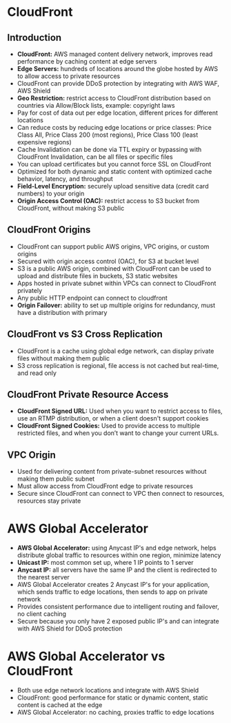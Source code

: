# CloudFront

## Introduction
- **CloudFront:** AWS managed content delivery network, improves read performance by caching content at edge servers
- **Edge Servers:** hundreds of locations around the globe hosted by AWS to allow access to private resources
- CloudFront can provide DDoS protection by integrating with AWS WAF, AWS Shield
- **Geo Restriction:** restrict access to CloudFront distribution based on countries via Allow/Block lists, example: copyright laws
- Pay for cost of data out per edge location, different prices for different locations
- Can reduce costs by reducing edge locations or price classes: Price Class All, Price Class 200 (most regions), Price Class 100 (least expensive regions)
- Cache Invalidation can be done via TTL expiry or bypassing with CloudFront Invalidation, can be all files or specific files
- You can upload certificates but you cannot force SSL on CloudFront
- Optimized for both dynamic and static content with optimized cache behavior, latency, and throughput
- **Field-Level Encryption:** securely upload sensitive data (credit card numbers) to your origin
- **Origin Access Control (OAC):** restrict access to S3 bucket from CloudFront, without making S3 public

## CloudFront Origins
- CloudFront can support public AWS origins, VPC origins, or custom origins
- Secured with origin access control (OAC), for S3 at bucket level
- S3 is a public AWS origin, combined with CloudFront can be used to upload and distribute files in buckets, S3 static websites
- Apps hosted in private subnet within VPCs can connect to CloudFront privately
- Any public HTTP endpoint can connect to cloudfront
- **Origin Failover:** ability to set up multiple origins for redundancy, must have a distribution with primary

## CloudFront vs S3 Cross Replication
- CloudFront is a cache using global edge network, can display private files without making them public
- S3 cross replication is regional, file access is not cached but real-time, and read only

## CloudFront Private Resource Access
- **CloudFront Signed URL:**  Used when you want to restrict access to files, use an RTMP distribution, or when a client doesn't support cookies
- **CloudFront Signed Cookies:** Used to provide access to multiple restricted files, and when you don’t want to change your current URLs.

## VPC Origin
- Used for delivering content from private-subnet resources without making them public subnet
- Must allow access from CloudFront edge to private resources
- Secure since CloudFront can connect to VPC then connect to resources, resources stay private

# AWS Global Accelerator
- **AWS Global Accelerator:** using Anycast IP's and edge network, helps distribute global traffic to resources within one region, minimize latency
- **Unicast IP:** most common set up, where 1 IP points to 1 server
- **Anycast IP:** all servers have the same IP and the client is redirected to the nearest server
- AWS Global Accelerator creates 2 Anycast IP's for your application, which sends traffic to edge locations, then sends to app on private network
- Provides consistent performance due to intelligent routing and failover, no client caching
- Secure because you only have 2 exposed public IP's and can integrate with AWS Shield for DDoS protection

# AWS Global Accelerator vs CloudFront
- Both use edge network locations and integrate with AWS Shield
- CloudFront: good performance for static or dynamic content, static content is cached at the edge
- AWS Global Accelerator: no caching, proxies traffic to edge locations
